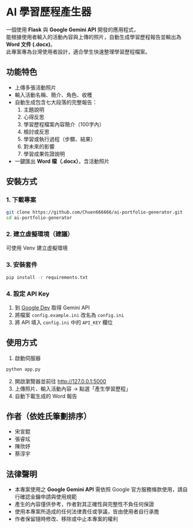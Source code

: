 # AI 學習歷程產生器
一個使用 **Flask** 與 **Google Gemini API** 開發的應用程式，  
能根據使用者輸入的活動內容與上傳的照片，自動生成學習歷程報告並輸出為 **Word 文件 (.docx)**。  
此專案專為台灣使用者設計，適合學生快速整理學習歷程檔案。
## 功能特色
- 上傳多張活動照片
- 輸入活動名稱、簡介、角色、收穫
- 自動生成包含七大段落的完整報告：
  1. 主題說明
  2. 心得反思
  3. 學習歷程檔案內容簡介（100字內）
  4. 檢討或反思
  5. 學習或執行過程（步驟、結果）
  6. 對未來的影響
  7. 學習成果佐證說明
- 一鍵匯出 **Word 檔（.docx）**，含活動照片
## 安裝方式
### 1. 下載專案
```bash
git clone https://github.com/Chuen666666/ai-portfolio-generator.git
cd ai-portfolio-generator
```
### 2. 建立虛擬環境（建議）
可使用 Venv 建立虛擬環境
### 3. 安裝套件
```bash
pip install -r requirements.txt
```
### 4. 設定 API Key
1. 到 [Google Dev](https://ai.google.dev/) 取得 Gemini API
2. 將檔案 `config.example.ini` 改名為 `config.ini`
3. 將 API 填入 `config.ini` 中的 `API_KEY` 欄位
## 使用方式
1. 啟動伺服器
```bash
python app.py
```
2. 開啟瀏覽器並前往 http://127.0.0.1:5000
3. 上傳照片、輸入活動內容 &rarr; 點選「產生學習歷程」
4. 自動下載生成的 Word 報告
## 作者（依姓氏筆劃排序）
- 宋宣錕
- 張睿玹
- 陳欣妤
- 蔡淳宇
## 法律聲明
- 本專案使用之 **Google Gemini API** 需依照 Google 官方服務條款使用，請自行確認金鑰申請與使用規範
- 產生的內容僅供參考，作者對其正確性與完整性不負任何保證
- 使用本專案所造成的任何法律責任或爭議，皆由使用者自行承擔
- 作者保留隨時修改、移除或中止本專案的權利